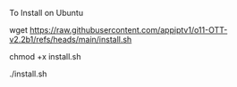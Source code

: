 To Install on Ubuntu

wget https://raw.githubusercontent.com/appiptv1/o11-OTT-v2.2b1/refs/heads/main/install.sh

chmod +x install.sh

./install.sh
